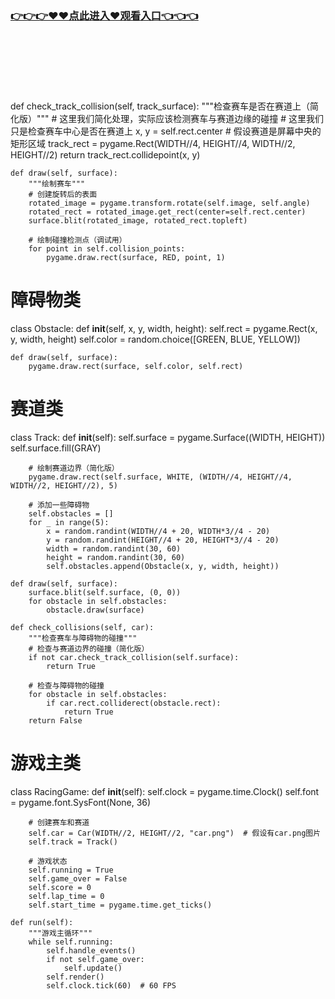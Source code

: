 ### [👉👉👉♥♥点此进入♥观看入口👈👈👈](http://a.d44k.cc/app.html)
<br></br><br></br><br></br>
 def check_track_collision(self, track_surface):
        """检查赛车是否在赛道上（简化版）"""
        # 这里我们简化处理，实际应该检测赛车与赛道边缘的碰撞
        # 这里我们只是检查赛车中心是否在赛道上
        x, y = self.rect.center
        # 假设赛道是屏幕中央的矩形区域
        track_rect = pygame.Rect(WIDTH//4, HEIGHT//4, WIDTH//2, HEIGHT//2)
        return track_rect.collidepoint(x, y)
    
    def draw(self, surface):
        """绘制赛车"""
        # 创建旋转后的表面
        rotated_image = pygame.transform.rotate(self.image, self.angle)
        rotated_rect = rotated_image.get_rect(center=self.rect.center)
        surface.blit(rotated_image, rotated_rect.topleft)
        
        # 绘制碰撞检测点（调试用）
        for point in self.collision_points:
            pygame.draw.rect(surface, RED, point, 1)
 
# 障碍物类
class Obstacle:
    def __init__(self, x, y, width, height):
        self.rect = pygame.Rect(x, y, width, height)
        self.color = random.choice([GREEN, BLUE, YELLOW])
    
    def draw(self, surface):
        pygame.draw.rect(surface, self.color, self.rect)
 
# 赛道类
class Track:
    def __init__(self):
        self.surface = pygame.Surface((WIDTH, HEIGHT))
        self.surface.fill(GRAY)
        
        # 绘制赛道边界（简化版）
        pygame.draw.rect(self.surface, WHITE, (WIDTH//4, HEIGHT//4, WIDTH//2, HEIGHT//2), 5)
        
        # 添加一些障碍物
        self.obstacles = []
        for _ in range(5):
            x = random.randint(WIDTH//4 + 20, WIDTH*3//4 - 20)
            y = random.randint(HEIGHT//4 + 20, HEIGHT*3//4 - 20)
            width = random.randint(30, 60)
            height = random.randint(30, 60)
            self.obstacles.append(Obstacle(x, y, width, height))
    
    def draw(self, surface):
        surface.blit(self.surface, (0, 0))
        for obstacle in self.obstacles:
            obstacle.draw(surface)
    
    def check_collisions(self, car):
        """检查赛车与障碍物的碰撞"""
        # 检查与赛道边界的碰撞（简化版）
        if not car.check_track_collision(self.surface):
            return True
        
        # 检查与障碍物的碰撞
        for obstacle in self.obstacles:
            if car.rect.colliderect(obstacle.rect):
                return True
        return False
 
# 游戏主类
class RacingGame:
    def __init__(self):
        self.clock = pygame.time.Clock()
        self.font = pygame.font.SysFont(None, 36)
        
        # 创建赛车和赛道
        self.car = Car(WIDTH//2, HEIGHT//2, "car.png")  # 假设有car.png图片
        self.track = Track()
        
        # 游戏状态
        self.running = True
        self.game_over = False
        self.score = 0
        self.lap_time = 0
        self.start_time = pygame.time.get_ticks()
    
    def run(self):
        """游戏主循环"""
        while self.running:
            self.handle_events()
            if not self.game_over:
                self.update()
            self.render()
            self.clock.tick(60)  # 60 FPS
